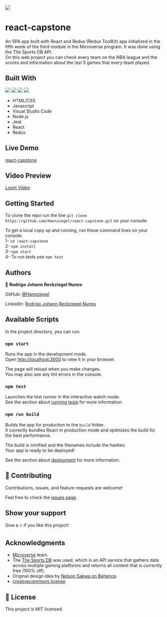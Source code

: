 ![](https://img.shields.io/badge/Microverse-blueviolet)
# react-capstone

An SPA app built with React and Redux (Redux ToolKit) app initialized in the fifth week of the third module in the Microverse program. It was done using the The Sports DB API. <br>
On this web project you can check every team on the NBA league and the scores and information about the last 5 games that every team played.

## Built With
![](https://img.shields.io/badge/-HTML-orange) ![](https://img.shields.io/badge/-CSS-blue) ![](https://img.shields.io/badge/-JavaScript-yellow) ![](https://img.shields.io/badge/-React-cyan)
- HTML/CSS
- Javascript
- Visual Studio Code
- Node.js
- Jest
- React
- Redux

## Live Demo

 [react-capstone](https://zippy-semolina-a01776.netlify.app)

 ## Video Preview

 [Loom Video](https://www.loom.com/share/d33946f954e24d3e807971a5b9eb88ca)

 ## Getting Started

To clone the repo run the line `git clone https://github.com/Hannziegel/react-capstone.git` on your console.

To get a local copy up and running, run these command lines on your console:<br>
  1- `cd react-capstone` <br>
  2-  `npm install` <br>
  3-  `npm start` <br>
  4-  To run tests use `npm test` <br>

  ## Authors

👤 **Rodrigo Johann Reckziegel Nunes**

GitHub: [@Hannziegel](https://github.com/hannziegel)

LinkedIn: [Rodrigo Johann Reckziegel Nunes](https://www.linkedin.com/in/rodrigojrnunes/)

## Available Scripts

In the project directory, you can run:

### `npm start`

Runs the app in the development mode.\
Open [http://localhost:3000](http://localhost:3000) to view it in your browser.

The page will reload when you make changes.\
You may also see any lint errors in the console.

### `npm test`

Launches the test runner in the interactive watch mode.\
See the section about [running tests](https://facebook.github.io/create-react-app/docs/running-tests) for more information.

### `npm run build`

Builds the app for production to the `build` folder.\
It correctly bundles React in production mode and optimizes the build for the best performance.

The build is minified and the filenames include the hashes.\
Your app is ready to be deployed!

See the section about [deployment](https://facebook.github.io/create-react-app/docs/deployment) for more information.

## 🤝 Contributing

Contributions, issues, and feature requests are welcome!

Feel free to check the [issues page](https://github.com/lucas-crodrigues/free-games-db/issues).

## Show your support
Give a ⭐️ if you like this project!

## Acknowledgments

- [Microverse](https://github.com/microverseinc) team. <br>
- The [The Sports DB](https://www.thesportsdb.com/api.php) was used, which is an API service that gathers data across multiple gaming platforms and returns all content that is currently free (100% off).<br>
- Original design idea by [Nelson Sakwa on Behance](https://www.behance.net/sakwadesignstudio).<br>
- [creativecommons license](https://creativecommons.org/licenses/by-nc/4.0/).<br>


## 📝 License

This project is MIT licensed.